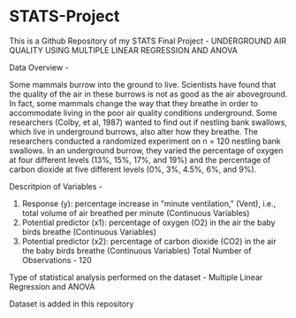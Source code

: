 # STATS-Project

This is a Github Repository of my STATS Final Project - 
UNDERGROUND AIR QUALITY USING MULTIPLE LINEAR REGRESSION AND ANOVA 

Data Overview - 

Some mammals burrow into the ground to live. Scientists have found that the quality of the air in these burrows is not as good as the air aboveground. In fact, some mammals change the way that they breathe in order to accommodate living in the poor air quality conditions underground.
Some researchers (Colby, et al, 1987) wanted to find out if nestling bank swallows, which live in underground burrows, also alter how they breathe. The researchers conducted a randomized experiment on n = 120 nestling bank swallows. In an underground burrow, they varied the percentage of oxygen at four different levels (13%, 15%, 17%, and 19%) and the percentage of carbon dioxide at five different levels (0%, 3%, 4.5%, 6%, and 9%).

Descritpion of Variables - 

1. Response (y): percentage increase in "minute ventilation," (Vent), i.e., total volume of air breathed per minute (Continuous Variables)
2. Potential predictor (x1): percentage of oxygen (O2) in the air the baby birds breathe (Continuous Variables)
3. Potential predictor (x2): percentage of carbon dioxide (CO2) in the air the baby birds breathe (Continuous Variables)
Total Number of Observations - 120

Type of statistical analysis performed on the dataset - Multiple Linear Regression and ANOVA

Dataset is added in this repository
